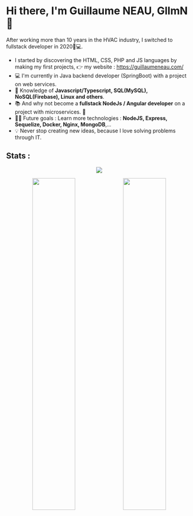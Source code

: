 # Hi there, I'm Guillaume NEAU, GllmN 👋

After working more than 10 years in the HVAC industry, I switched to fullstack developer in 2020👨💻.
- I started by discovering the HTML, CSS, PHP and JS languages by making my first projects, 👉 my website : https://guillaumeneau.com/ 
- 💻 I'm currently in Java backend developer (SpringBoot) with a project on web services.
- 🧪 Knowledge of **Javascript/Typescript, SQL(MySQL), NoSQL(Firebase), Linux and others**.
- 📚 And why not become a **fullstack NodeJs / Angular developer** on a project with microservices. 👀
- 💪🏼 Future goals : Learn more technologies : **NodeJS, Express, Sequelize, Docker, Nginx, MongoDB**,... 
- 💡 Never stop creating new ideas, because I love solving problems through IT.

## Stats :

<p align="center">
    <img id="preview" src="https://github-readme-stats.vercel.app/api?username=gllmn">
</p>

<p align="center">
    <img width="48%"id="preview" src="https://komarev.com/ghpvc/?username=gllmn&color=blue">
    <a href="https://github.com/gllmn"><img width="48%" src="https://github-readme-stats.vercel.app/api/top-langs/?username=gllmn&theme=dark&hide=html,css,cmake&layout=compact&langs_count=5&bg_color=101010&hide_title=true"></a>
</p>
